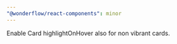 ```yaml
---
"@wonderflow/react-components": minor
---
```


Enable Card highlightOnHover also for non vibrant cards.
